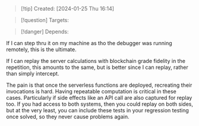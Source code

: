 
>[!tip] Created: [2024-01-25 Thu 16:14]

>[!question] Targets: 

>[!danger] Depends: 

If I can step thru it on my machine as tho the debugger was running remotely, this is the ultimate.

If I can replay the server calculations with blockchain grade fidelity in the repetition, this amounts to the same, but is better since I can replay, rather than simply intercept.

The pain is that once the serverless functions are deployed, recreating their invocations is hard.  Having repeatable computation is critical in these cases.  Particularly if side effects like an API call are also captured for replay too.  If you had access to both systems, then you could replay on both sides, but at the very least, you can include these tests in your regression testing once solved, so they never cause problems again.